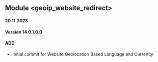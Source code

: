 ## Module <geoip_website_redirect>

#### 20.11.2023
#### Version 14.0.1.0.0
#### ADD

- Initial commit for Website Geolocation Based Language and Currency

